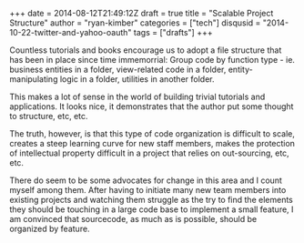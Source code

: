 +++
date = 2014-08-12T21:49:12Z
draft = true
title = "Scalable Project Structure"
author = "ryan-kimber"
categories = ["tech"]
disqusid = "2014-10-22-twitter-and-yahoo-oauth"
tags = ["drafts"]
+++

Countless tutorials and books encourage us to adopt a file structure that has been in place since time immemorrial: Group code by function type - ie. business entities in a folder, view-related code in a folder, entity-manipulating logic in a folder, utilities in another folder.

This makes a lot of sense in the world of building trivial tutorials and applications. It looks nice, it demonstrates that the author put some thought to structure, etc, etc.

The truth, however, is that this type of code organization is difficult to scale, creates a steep learning curve for new staff members, makes the protection of intellectual property difficult in a project that relies on out-sourcing, etc, etc.

There do seem to be some advocates for change in this area and I count myself among them. After having to initiate many new team members into existing projects and watching them struggle as the try to find the elements they should be touching in a large code base to implement a small feature, I am convinced that sourcecode, as much as is possible, should be organized by feature.